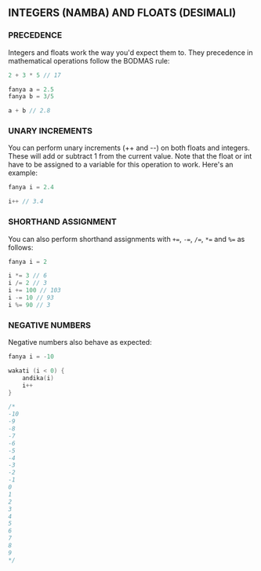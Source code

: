 ## INTEGERS (NAMBA) AND FLOATS (DESIMALI)

### PRECEDENCE

Integers and floats work the way you'd expect them to. They precedence in mathematical operations follow the BODMAS rule:

```go
2 + 3 * 5 // 17

fanya a = 2.5
fanya b = 3/5

a + b // 2.8
```

### UNARY INCREMENTS

You can perform unary increments (++ and --) on both floats and integers. These will add or subtract 1 from the current value. Note that the float or int have to be assigned to a variable for this operation to work. Here's an example:

```go
fanya i = 2.4

i++ // 3.4
```

### SHORTHAND ASSIGNMENT

You can also perform shorthand assignments with `+=`, `-=`, `/=`, `*=` and `%=` as follows:

```go
fanya i = 2

i *= 3 // 6
i /= 2 // 3
i += 100 // 103
i -= 10 // 93
i %= 90 // 3
```

### NEGATIVE NUMBERS

Negative numbers also behave as expected:

```go
fanya i = -10

wakati (i < 0) {
    andika(i)
    i++
}

/*
-10
-9
-8
-7
-6
-5
-4
-3
-2
-1
0
1
2
3
4
5
6
7
8
9 
*/
```
